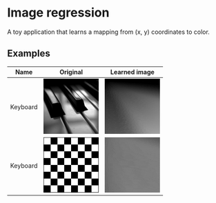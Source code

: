 # Image regression

A toy application that learns a mapping from (x, y) coordinates to color.

## Examples

| Name | Original | Learned image |
| ---- | -------- | ------------- |
| Keyboard | ![Original image](keyboard.png) | ![Learned image](keyboard-learning.gif) |
| Keyboard | ![Original image](chess.png) | ![Learned image](chess-learning.gif) |
